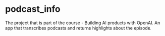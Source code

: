 # podcast_info
The project that is part of the course - Building AI products with OpenAI. An app that transcribes podcasts and returns highlights about the episode.
